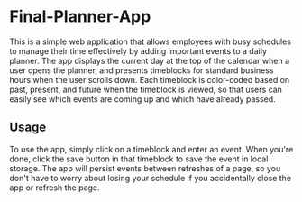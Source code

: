# Final-Planner-App

This is a simple web application that allows employees with busy schedules to manage their time effectively by adding important events to a daily planner. The app displays the current day at the top of the calendar when a user opens the planner, and presents timeblocks for standard business hours when the user scrolls down. Each timeblock is color-coded based on past, present, and future when the timeblock is viewed, so that users can easily see which events are coming up and which have already passed.

## Usage

To use the app, simply click on a timeblock and enter an event. When you're done, click the save button in that timeblock to save the event in local storage. The app will persist events between refreshes of a page, so you don't have to worry about losing your schedule if you accidentally close the app or refresh the page.

